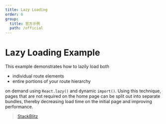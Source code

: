```yaml
---
title: Lazy Loading
order: 6
group:
  title: 官方示例
  path: /official
---
```


# Lazy Loading Example

This example demonstrates how to lazily load both

- individual route elements
- entire portions of your route hierarchy

on demand using `React.lazy()` and dynamic `import()`. Using this technique, pages that are not required on the home page can be split out into separate bundles, thereby decreasing load time on the initial page and improving performance.

> [StackBlitz](https://stackblitz.com/github/remix-run/react-router/tree/main/examples/lazy-loading?file=src/App.tsx)

<!-- <code src='../../demos/official/lazy-loading' iframe="500" /> -->
